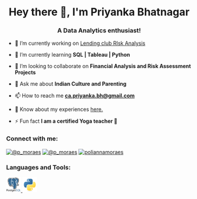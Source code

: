 <h1 align="center">Hey there 👋, I'm Priyanka Bhatnagar</h1>
<h3 align="center">A Data Analytics enthusiast!</h3>

- 🔭 I’m currently working on [Lending club RIsk Analysis](https://public.tableau.com/app/profile/priyanka.bhatnagar/viz/LCRiskanalysis2007-18/LendingClubRiskAnalysis)

- 🌱 I’m currently learning **SQL | Tableau | Python**

- 👯 I’m looking to collaborate on **Financial Analysis and Risk Assessment Projects**

- 💬 Ask me about **Indian Culture and Parenting**

- 📫 How to reach me **ca.priyanka.bh@gmail.com**

- 📄 Know about my experiences <a href="https://ca-priyanka.github.io/portfolio/PriyankaBhatnagarSep2023V2.pdf" target="blank">here.</a>

- ⚡ Fun fact **I am a certified Yoga teacher 🤟**

<h3 align="left">Connect with me:</h3>
<p align="left">
<a href="https://codepen.io" target="blank"><img align="center" src="https://raw.githubusercontent.com/rahuldkjain/github-profile-readme-generator/master/src/images/icons/Social/codepen.svg" alt="@p_moraes" height="30" width="40" /></a>
<a href="https://twitter.com/PriyankaBh16" target="blank"><img align="center" src="https://raw.githubusercontent.com/rahuldkjain/github-profile-readme-generator/master/src/images/icons/Social/twitter.svg" alt="@p_moraes" height="30" width="40" /></a>
<a href="https://www.linkedin.com/in/priyanka-bhatnagar-87575235" target="blank"><img align="center" src="https://raw.githubusercontent.com/rahuldkjain/github-profile-readme-generator/master/src/images/icons/Social/linked-in-alt.svg" alt="poliannamoraes" height="30" width="40" /></a>
</p>

<h3 align="left">Languages and Tools:</h3>
<p align="left"> <a href="https://www.postgresql.org" target="_blank" rel="noreferrer"> <img src="https://raw.githubusercontent.com/devicons/devicon/master/icons/postgresql/postgresql-original-wordmark.svg" 
                                                                                          alt="postgresql" width="40" height="40"/> </a> <a href="https://www.python.org" target="_blank" rel="noreferrer">
                                                                                            <img src="https://raw.githubusercontent.com/devicons/devicon/master/icons/python/python-original.svg" alt="python" width="40" height="40"/> </a> </p>
